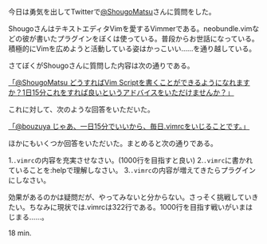 今日は勇気を出してTwitterで[@ShougoMatsu](https://twitter.com/#!/ShougoMatsu)さんに質問をした。

ShougoさんはテキストエディタVimを愛するVimmerである。neobundle.vimなどの彼が書いたプラグインをぼくは使っている。普段からお世話になっている。積極的にVimを広めようと活動している姿はかっこいい……を通り越している。

さてぼくがShougoさんに質問した内容は次の通りである。

[「@ShougoMatsu どうすればVim Scriptを書くことができるようになれますか？1日15分これをすれば良いというアドバイスをいただけませんか？」](https://twitter.com/#!/bouzuya/status/172633789804187648)

これに対して、次のような回答をいただいた。

[「@bouzuya じゃあ、一日15分でいいから、毎日.vimrcをいじることです。」](https://twitter.com/#!/ShougoMatsu/status/172634574982090752)

ほかにもいくつか回答をいただいた。まとめると次の通りである。

1.`.vimrc`の内容を充実させなさい。(1000行を目指すと良い)
2.`.vimrc`に書かれていることを:helpで理解しなさい。
3.`.vimrc`の内容が増えてきたらプラグインにしなさい。

効果があるのかは疑問だが、やってみないと分からない。さっそく挑戦していきたい。ちなみに現状では.vimrcは322行である。1000行を目指す戦いがいまはじまる……。

18 min.
